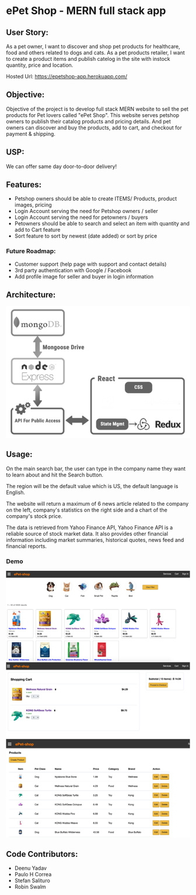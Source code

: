 # ePet Shop - MERN full stack app

## User Story:

As a pet owner, I want to discover and shop pet products for healthcare, food and others related to dogs and cats.
As a pet products retailer, I want to create a product items and publish catelog in the site with instock quantity, price and location.

Hosted Url: https://epetshop-app.herokuapp.com/

## Objective:

Objective of the project is to develop full stack MERN website to sell the pet products for Pet lovers called "ePet Shop". This website serves petshop owners to publish their catalog products and pricing details. And pet owners can discover and buy the products, add to cart, and checkout for payment & shipping.

## USP:

We can offer same day door-to-door delivery!

## Features:

- Petshop owners should be able to create ITEMS/ Products, product images, pricing
- Login Account serving the need for Petshop owners / seller
- Login Account serving the need for petowners / buyers
- Petowners should be able to search and select an item with quantity and add to Cart feature
- Sort feature to sort by newest (date added) or sort by price

### Future Roadmap:

- Customer support (help page with support and contact details)
- 3rd party authentication with Google / Facebook
- Add profile image for seller and buyer in login information

## Architecture:

![Architecture](frontend/public/imgs/image.png)

## Usage:

On the main search bar, the user can type in the company name they want to learn about and hit the Search button.

The region will be the default value which is US, the default language is English.

The website will return a maximum of 6 news article related to the company on the left, company's statistics on the right side and a chart of the company's stock price.

The data is retrieved from Yahoo Finance API, Yahoo Finance API is a reliable source of stock market data. It also provides other financial information including market summaries, historical quotes, news feed and financial reports.

### Demo

![Demo](/frontend/public/imgs/demo1.png)
![Demo](/frontend/public/imgs/demo2.png)
![Demo](/frontend/public/imgs/demo3.png)

## Code Contributors:

- Deenu Yadav
- Paulo H Correa
- Stefan Salituro
- Robin Swalm
